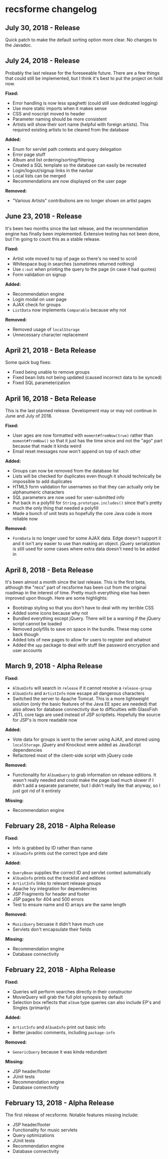 # recsforme changelog

## July 30, 2018 - Release

Quick patch to make the default sorting option more clear. No changes to the Javadoc.

## July 24, 2018 - Release

Probably the last release for the foreseeable future. There are a few things that could still be implemented, but I think it's best to put the project on hold now.

**Fixed:**

* Error handling is now less spaghetti (could still use dedicated logging)
* Use more static imports when it makes sense
* CSS and noscript moved to header
* Parameter naming should be more consistent
* Artists will show their sort name (helpful with foreign artists). This required existing artists to be cleared from the database

**Added:**

* Enum for servlet path contexts and query delegation
* Error page stuff
* Album and list ordering/sorting/filtering
* Created a SQL template so the database can easily be recreated
* Login/logout/signup links in the navbar
* Local lists can be merged
* Recommendations are now displayed on the user page

**Removed:**

* "Various Artists" contributions are no longer shown on artist pages

## June 23, 2018 - Release

It's been two months since the last release, and the recommendation engine has finally been implemented. Extensive testing has not been done, but I'm going to count this as a stable release.

**Fixed:**

* Artist vote moved to top of page so there's no need to scroll
* Whitespace bug in searches (sometimes returned nothing)
* Use `c:out` when printing the query to the page (in case it had quotes)
* Form validation on signup

**Added:**

* Recommendation engine
* Login modal on user page
* AJAX check for groups
* `ListData` now implements `Comparable` because why not

**Removed:**

* Removed usage of `localStorage`
* Unnecessary character replacement

## April 21, 2018 - Beta Release

Some quick bug fixes:

* Fixed being unable to remove groups
* Fixed bean lists not being updated (caused incorrect data to be synced)
* Fixed SQL parameterization

## April 16, 2018 - Beta Release

This is the last planned release. Development may or may not continue in June and July of 2018.

**Fixed:**

* User ages are now formatted with `moment#fromNow(true)` rather than `moment#fromNow()` so that it just has the time since and not the "ago" part because that made it kinda weird
* Email reset messages now won't append on top of each other

**Added:**

* Groups can now be removed from the database list
* Lists will be checked for duplicates even though it should technically be impossible to add duplicates
* HTML5 form validation for usernames so that they can actually only be alphanumeric characters
* SQL parameters are now used for user-submitted info
* Put back in a polyfill for `String.prototype.includes()` since that's pretty much the only thing that needed a polyfill
* Made a bunch of unit tests so hopefully the core Java code is more reliable now

**Removed:**

* `FormData` is no longer used for some AJAX data. Edge doesn't support it and it isn't any easier to use than making an object. jQuery serialization is still used for some cases where extra data doesn't need to be added in

## April 8, 2018 - Beta Release

It's been almost a month since the last release. This is the first beta, although the "recs" part of recsforme has been cut from the original roadmap in the interest of time. Pretty much everything else has been improved upon though. Here are some highlights:

* Bootstrap styling so that you don't have to deal with my terrible CSS
* Added some icons because why not
* Bundled everything except jQuery. There will be a warning if the jQuery script cannot be loaded
* Removed polyfills to save on space in the bundle. These may come back though
* Added lots of new pages to allow for users to register and whatnot
* Added the `app` package to deal with stuff like password encryption and user accounts

## March 9, 2018 - Alpha Release

**Fixed:**

* `AlbumInfo` will search in `release` if it cannot resolve a `release-group`
* `AlbumInfo` and `ArtistInfo` now escape all dangerous characters
* Switched the server to Apache Tomcat. This is a more lightweight solution (only the basic features of the Java EE spec are needed) that also allows for database connectivity due to difficulties with GlassFish
* JSTL core tags are used instead of JSP scriptlets. Hopefully the source for JSP's is more readable now

**Added:**

* Vote data for groups is sent to the server using AJAX, and stored using `localStorage`. jQuery and Knockout were added as JavaScript dependencies
* Refactored most of the client-side script with jQuery code

**Removed:**

* Functionality for `AlbumQuery` to grab information on release editions. It wasn't really needed and could make the page load much slower if I didn't add a separate parameter, but I didn't really like that anyway, so I just got rid of it entirely

**Missing:**

* Recommendation engine

## February 28, 2018 - Alpha Release

**Fixed:**

* Info is grabbed by ID rather than name
* `AlbumInfo` prints out the correct type and date

**Added:**

* `QueryBean` supplies the correct ID and servlet context automatically
* `AlbumInfo` prints out the tracklist and editions
* `ArtistInfo` links to relevant release groups
* Apache Ivy integration for dependencies
* JSP Fragments for header and footer
* JSP pages for 404 and 500 errors
* Test to ensure name and ID arrays are the same length

**Removed:**

* `MusicQuery` becuase it didn't have much use
* Servlets don't encapsulate their fields

**Missing:**

* Recommendation engine
* Database connectivity

## February 22, 2018 - Alpha Release

**Fixed:**

* Queries will perform searches directly in their constructor
* MovieQuery will grab the full plot synopsis by default
* Selection box reflects that `album` type queries can also include EP's and Singles (primarily)

**Added:**

* `ArtistInfo` and `AlbumInfo` print out basic info
* Better javadoc comments, including `package-info`

**Removed:**

* `GenericQuery` because it was kinda redundant

**Missing:**

* JSP header/footer
* JUnit tests
* Recommendation engine
* Database connectivity

## February 13, 2018 - Alpha Release

The first release of recsforme. Notable features missing include:

* JSP header/footer
* Functionality for music servlets
* Query optimizations
* JUnit tests
* Recommendation engine
* Database connectivity
